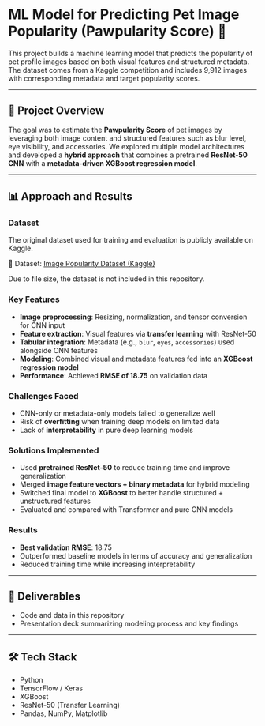# ML Model for Predicting Pet Image Popularity (Pawpularity Score) 🐾 

This project builds a machine learning model that predicts the popularity of pet profile images based on both visual features and structured metadata. The dataset comes from a Kaggle competition and includes 9,912 images with corresponding metadata and target popularity scores.

---

## 📌 Project Overview

The goal was to estimate the **Pawpularity Score** of pet images by leveraging both image content and structured features such as blur level, eye visibility, and accessories. We explored multiple model architectures and developed a **hybrid approach** that combines a pretrained **ResNet-50 CNN** with a **metadata-driven XGBoost regression model**.

---

## 📊 Approach and Results


### Dataset

The original dataset used for training and evaluation is publicly available on Kaggle.

📁 Dataset: [Image Popularity Dataset (Kaggle)](https://www.kaggle.com/competitions/petfinder-pawpularity-score/data)

Due to file size, the dataset is not included in this repository.


### Key Features

- **Image preprocessing**: Resizing, normalization, and tensor conversion for CNN input  
- **Feature extraction**: Visual features via **transfer learning** with ResNet-50  
- **Tabular integration**: Metadata (e.g., `blur`, `eyes`, `accessories`) used alongside CNN features  
- **Modeling**: Combined visual and metadata features fed into an **XGBoost regression model**  
- **Performance**: Achieved **RMSE of 18.75** on validation data


### Challenges Faced

- CNN-only or metadata-only models failed to generalize well  
- Risk of **overfitting** when training deep models on limited data  
- Lack of **interpretability** in pure deep learning models  


### Solutions Implemented

- Used **pretrained ResNet-50** to reduce training time and improve generalization  
- Merged **image feature vectors + binary metadata** for hybrid modeling  
- Switched final model to **XGBoost** to better handle structured + unstructured features  
- Evaluated and compared with Transformer and pure CNN models


### Results

- **Best validation RMSE**: 18.75  
- Outperformed baseline models in terms of accuracy and generalization  
- Reduced training time while increasing interpretability

---

## 📁 Deliverables

- Code and data in this repository  
- Presentation deck summarizing modeling process and key findings

---

## 🛠 Tech Stack

- Python  
- TensorFlow / Keras  
- XGBoost  
- ResNet-50 (Transfer Learning)  
- Pandas, NumPy, Matplotlib
